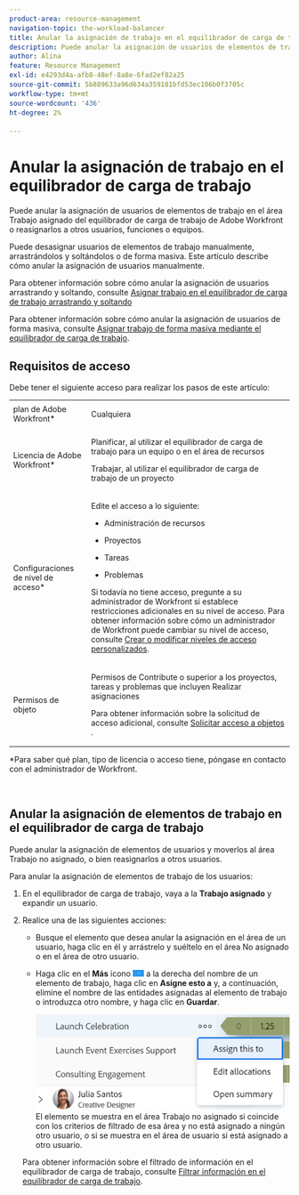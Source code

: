 ```yaml
---
product-area: resource-management
navigation-topic: the-workload-balancer
title: Anular la asignación de trabajo en el equilibrador de carga de trabajo
description: Puede anular la asignación de usuarios de elementos de trabajo en el área Trabajo asignado del equilibrador de carga de trabajo de Adobe Workfront o reasignarlos a otros usuarios, funciones o equipos.
author: Alina
feature: Resource Management
exl-id: e4293d4a-afb8-48ef-8a8e-6fad2ef82a25
source-git-commit: 5b889633a96d634a359181bfd53ec106b0f3705c
workflow-type: tm+mt
source-wordcount: '436'
ht-degree: 2%

---
```


# Anular la asignación de trabajo en el equilibrador de carga de trabajo

Puede anular la asignación de usuarios de elementos de trabajo en el área Trabajo asignado del equilibrador de carga de trabajo de Adobe Workfront o reasignarlos a otros usuarios, funciones o equipos.

Puede desasignar usuarios de elementos de trabajo manualmente, arrastrándolos y soltándolos o de forma masiva. Este artículo describe cómo anular la asignación de usuarios manualmente.

Para obtener información sobre cómo anular la asignación de usuarios arrastrando y soltando, consulte [Asignar trabajo en el equilibrador de carga de trabajo arrastrando y soltando](../../resource-mgmt/workload-balancer/assign-work-in-workload-balancer-by-drag-and-drop.md)

Para obtener información sobre cómo anular la asignación de usuarios de forma masiva, consulte [Asignar trabajo de forma masiva mediante el equilibrador de carga de trabajo](../../resource-mgmt/workload-balancer/assign-work-in-workload-balancer-in-bulk.md).

## Requisitos de acceso

Debe tener el siguiente acceso para realizar los pasos de este artículo:

<table style="table-layout:auto"> 
 <col> 
 <col> 
 <tbody> 
  <tr> 
   <td role="rowheader">plan de Adobe Workfront*</td> 
   <td> <p>Cualquiera </p> </td> 
  </tr> 
  <tr> 
   <td role="rowheader">Licencia de Adobe Workfront*</td> 
   <td> <p>Planificar, al utilizar el equilibrador de carga de trabajo para un equipo o en el área de recursos </p>
   <p>Trabajar, al utilizar el equilibrador de carga de trabajo de un proyecto </p>

</td> 
  </tr> 
  <tr> 
   <td role="rowheader">Configuraciones de nivel de acceso*</td> 
   <td> <p>Edite el acceso a lo siguiente:</p> 
    <ul> 
     <li> <p>Administración de recursos</p> </li> 
     <li> <p>Proyectos</p> </li> 
     <li> <p>Tareas</p> </li> 
     <li> <p>Problemas</p> </li> 
    </ul> <p>Si todavía no tiene acceso, pregunte a su administrador de Workfront si establece restricciones adicionales en su nivel de acceso. Para obtener información sobre cómo un administrador de Workfront puede cambiar su nivel de acceso, consulte <a href="../../administration-and-setup/add-users/configure-and-grant-access/create-modify-access-levels.md" class="MCXref xref">Crear o modificar niveles de acceso personalizados</a>.</p> </td> 
  </tr> 
  <tr> 
   <td role="rowheader">Permisos de objeto</td> 
   <td> <p>Permisos de Contribute o superior a los proyectos, tareas y problemas que incluyen Realizar asignaciones</p> <p>Para obtener información sobre la solicitud de acceso adicional, consulte <a href="../../workfront-basics/grant-and-request-access-to-objects/request-access.md" class="MCXref xref">Solicitar acceso a objetos </a>.</p> </td> 
  </tr> 
 </tbody> 
</table>

&#42;Para saber qué plan, tipo de licencia o acceso tiene, póngase en contacto con el administrador de Workfront.

 

## Anular la asignación de elementos de trabajo en el equilibrador de carga de trabajo

Puede anular la asignación de elementos de usuarios y moverlos al área Trabajo no asignado, o bien reasignarlos a otros usuarios.

Para anular la asignación de elementos de trabajo de los usuarios:

1. En el equilibrador de carga de trabajo, vaya a la **Trabajo asignado** y expandir un usuario.
1. Realice una de las siguientes acciones:

   * Busque el elemento que desea anular la asignación en el área de un usuario, haga clic en él y arrástrelo y suéltelo en el área No asignado o en el área de otro usuario.
   * Haga clic en el **Más** icono ![](assets/more-icon-task-list.png) a la derecha del nombre de un elemento de trabajo, haga clic en **Asigne esto a** y, a continuación, elimine el nombre de las entidades asignadas al elemento de trabajo o introduzca otro nombre, y haga clic en **Guardar**.

      ![](assets/assign-this-to-link-from-task-wb-nwe-350x104.png)
   El elemento se muestra en el área Trabajo no asignado si coincide con los criterios de filtrado de esa área y no está asignado a ningún otro usuario, o si se muestra en el área de usuario si está asignado a otro usuario.

   Para obtener información sobre el filtrado de información en el equilibrador de carga de trabajo, consulte [Filtrar información en el equilibrador de carga de trabajo](../../resource-mgmt/workload-balancer/filter-information-workload-balancer.md).

